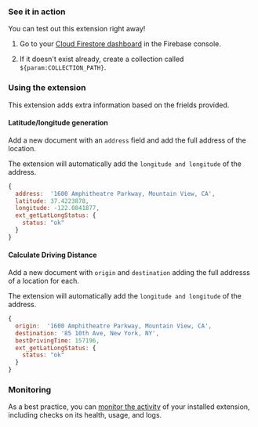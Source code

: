 ### See it in action

You can test out this extension right away!

1.  Go to your [Cloud Firestore dashboard](https://console.firebase.google.com/project/${param:PROJECT_ID}/firestore/data) in the Firebase console.

1.  If it doesn't exist already, create a collection called `${param:COLLECTION_PATH}`.


### Using the extension

This extension adds extra information based on the frields provided.


#### Latitude/longitude generation

Add a new document with an `address` field and add the full address of the location.

The extension will automatically add the `longitude and longitude` of the address.

```js
{
  address:  '1600 Amphitheatre Parkway, Mountain View, CA',
  latitude: 37.4223878,
  longitude: -122.0841877,
  ext_getLatLongStatus: {
    status: "ok"
  }
}
```

#### Calculate Driving Distance

Add a new document with `origin` and `destination` adding the full addresss of a location for each.

The extension will automatically add the `longitude and longitude` of the address.

```js
{
  origin:  '1600 Amphitheatre Parkway, Mountain View, CA',
  destination: '85 10th Ave, New York, NY', 
  bestDrivingTime: 157196,
  ext_getLatLongStatus: {
    status: "ok"
  }
}
```

### Monitoring

As a best practice, you can [monitor the activity](https://firebase.google.com/docs/extensions/manage-installed-extensions#monitor) of your installed extension, including checks on its health, usage, and logs.
